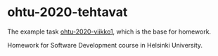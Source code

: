# ohtu-2020-tehtavat

The example task [ohtu-2020-viikko1](https://github.com/tontsaX/ohtu-2020-viikko1), which is the base for homework.

Homework for Software Development course in Helsinki University.
